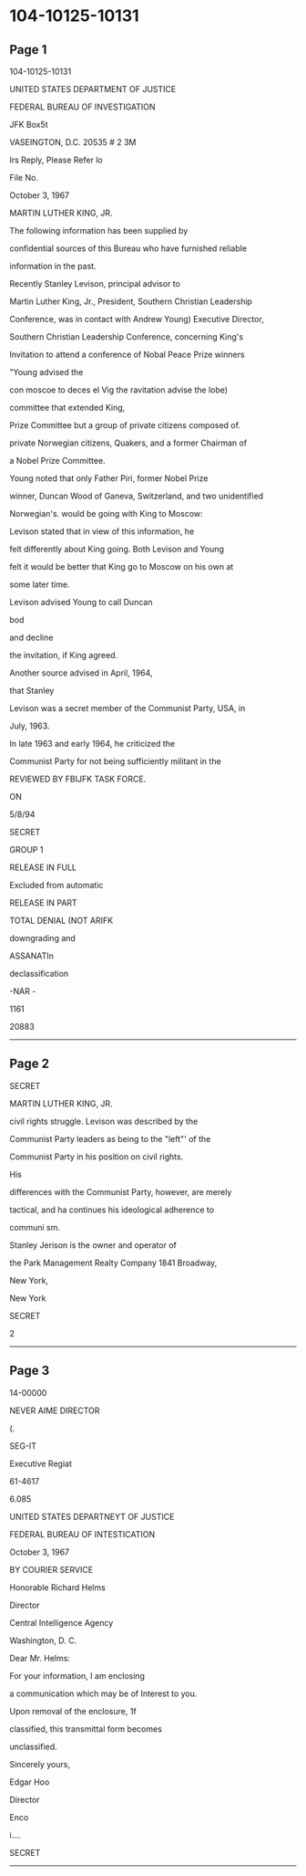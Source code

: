 # 104-10125-10131

## Page 1

104-10125-10131

UNITED STATES DEPARTMENT OF JUSTICE

FEDERAL BUREAU OF INVESTIGATION

JFK Box5t

VASEINGTON, D.C. 20535 # 2 3M

Irs Reply, Please Refer lo

File No.

October 3, 1967

MARTIN LUTHER KING, JR.

The following information has been supplied by

confidential sources of this Bureau who have furnished reliable

information in the past.

Recently Stanley Levison, principal advisor to

Martin Luther King, Jr., President, Southern Christian Leadership

Conference, was in contact with Andrew Young) Executive Director,

Southern Christian Leadership Conference, concerning King's

Invitation to attend a conference of Nobal Peace Prize winners

"Young advised the

con moscoe to deces el Vig the ravitation advise the lobe)

committee that extended King,

Prize Committee but a group of private citizens composed of.

private Norwegian citizens, Quakers, and a former Chairman of

a Nobel Prize Committee.

Young noted that only Father Piri, former Nobel Prize

winner, Duncan Wood of Ganeva, Switzerland, and two unidentified

Norwegian's. would be going with King to Moscow:

Levison stated that in view of this information, he

felt differently about King going. Both Levison and Young

felt it would be better that King go to Moscow on his own at

some later time.

Levison advised Young to call Duncan

bod

and decline

the invitation, if King agreed.

Another source advised in April, 1964,

that Stanley

Levison was a secret member of the Communist Party, USA, in

July, 1963.

In late 1963 and early 1964, he criticized the

Communist Party for not being sufficiently militant in the

REVIEWED BY FBIJFK TASK FORCE.

ON

5/8/94

SECRET

GROUP 1

RELEASE IN FULL

Excluded from automatic

RELEASE IN PART

TOTAL DENIAL (NOT ARIFK

downgrading and

ASSANATIn

declassification

-NAR -

1161

20883

---

## Page 2

SECRET

MARTIN LUTHER KING, JR.

civil rights struggle. Levison was described by the

Communist Party leaders as being to the "left"' of the

Communist Party in his position on civil rights.

His

differences with the Communist Party, however, are merely

tactical, and ha continues his ideological adherence to

communi sm.

Stanley Jerison is the owner and operator of

the Park Management Realty Company 1841 Broadway,

New York,

New York

SECRET

2

---

## Page 3

14-00000

NEVER AIME DIRECTOR

(.

SEG-IT

Executive Regiat

61-4617

6.085

UNITED STATES DEPARTNEYT OF JUSTICE

FEDERAL BUREAU OF INTESTICATION

October 3, 1967

BY COURIER SERVICE

Honorable Richard Helms

Director

Central Intelligence Agency

Washington, D. C.

Dear Mr. Helms:

For your information, I am enclosing

a communication which may be of Interest to you.

Upon removal of the enclosure, 1f

classified, this transmittal form becomes

unclassified.

Sincerely yours,

Edgar Hoo

Director

Enco

i....

SECRET

---

